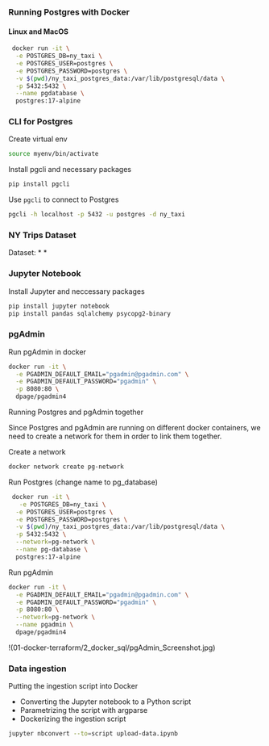### Running Postgres with Docker

#### Linux and MacOS

```bash
 docker run -it \
  -e POSTGRES_DB=ny_taxi \
  -e POSTGRES_USER=postgres \
  -e POSTGRES_PASSWORD=postgres \
  -v $(pwd)/ny_taxi_postgres_data:/var/lib/postgresql/data \
  -p 5432:5432 \
  --name pgdatabase \
  postgres:17-alpine
```

### CLI for Postgres

Create virtual env

```bash
source myenv/bin/activate
```

Install pgcli and necessary packages

```bash
pip install pgcli
```

Use `pgcli` to connect to Postgres

```bash
pgcli -h localhost -p 5432 -u postgres -d ny_taxi
```

### NY Trips Dataset

Dataset:
* 
* 


### Jupyter Notebook

Install Jupyter and neccessary packages

```bash
pip install jupyter notebook
pip install pandas sqlalchemy psycopg2-binary
```

### pgAdmin

Run pgAdmin in docker

```bash
docker run -it \
  -e PGADMIN_DEFAULT_EMAIL="pgadmin@pgadmin.com" \
  -e PGADMIN_DEFAULT_PASSWORD="pgadmin" \
  -p 8080:80 \
  dpage/pgadmin4
```

Running Postgres and pgAdmin together

Since Postgres and pgAdmin are running on different docker containers, we need to create a network for them in order to link them together.

Create a network

```bash
docker network create pg-network
```

Run Postgres (change name to pg_database)

```bash
 docker run -it \
   -e POSTGRES_DB=ny_taxi \
  -e POSTGRES_USER=postgres \
  -e POSTGRES_PASSWORD=postgres \
  -v $(pwd)/ny_taxi_postgres_data:/var/lib/postgresql/data \
  -p 5432:5432 \
  --network=pg-network \
  --name pg-database \
  postgres:17-alpine
```

Run pgAdmin

```bash
docker run -it \
  -e PGADMIN_DEFAULT_EMAIL="pgadmin@pgadmin.com" \
  -e PGADMIN_DEFAULT_PASSWORD="pgadmin" \
  -p 8080:80 \
  --network=pg-network \
  --name pgadmin \
  dpage/pgadmin4
```
!(01-docker-terraform/2_docker_sql/pgAdmin_Screenshot.jpg)


### Data ingestion

Putting the ingestion script into Docker

* Converting the Jupyter notebook to a Python script
* Parametrizing the script with argparse
* Dockerizing the ingestion script

```bash
jupyter nbconvert --to=script upload-data.ipynb
```